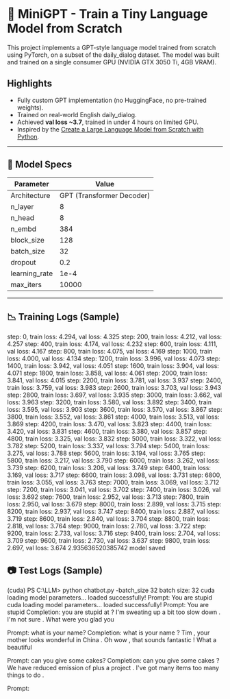 # 🧠 MiniGPT - Train a Tiny Language Model from Scratch

This project implements a GPT-style language model trained from scratch using PyTorch, on a subset of the daily_dialog dataset. The model was built and trained on a single consumer GPU (NVIDIA GTX 3050 Ti, 4GB VRAM).

##  Highlights

- Fully custom GPT implementation (no HuggingFace, no pre-trained weights).
- Trained on real-world English daily_dialog.
- Achieved **val loss ~3.7**, trained in under 4 hours on limited GPU.
- Inspired by the [Create a Large Language Model from Scratch with Python](https://www.youtube.com/watch?v=UU1WVnMk4E8&t=19003s).

---

## 🔧 Model Specs

| Parameter       | Value         |
|----------------|---------------|
| Architecture   | GPT (Transformer Decoder) |
| n_layer        | 8             |
| n_head         | 8             |
| n_embd         | 384           |
| block_size     | 128           |
| batch_size     | 32            |
| dropout        | 0.2           |
| learning_rate  | 1e-4          |
| max_iters      | 10000         |

---

## 📉 Training Logs (Sample)

step: 0, train loss: 4.294, val loss: 4.325
step: 200, train loss: 4.212, val loss: 4.257
step: 400, train loss: 4.174, val loss: 4.232
step: 600, train loss: 4.111, val loss: 4.167
step: 800, train loss: 4.075, val loss: 4.169
step: 1000, train loss: 4.000, val loss: 4.134
step: 1200, train loss: 3.996, val loss: 4.073
step: 1400, train loss: 3.942, val loss: 4.051
step: 1600, train loss: 3.904, val loss: 4.071
step: 1800, train loss: 3.858, val loss: 4.061
step: 2000, train loss: 3.841, val loss: 4.015
step: 2200, train loss: 3.781, val loss: 3.937
step: 2400, train loss: 3.759, val loss: 3.983
step: 2600, train loss: 3.703, val loss: 3.943
step: 2800, train loss: 3.697, val loss: 3.935
step: 3000, train loss: 3.662, val loss: 3.963
step: 3200, train loss: 3.580, val loss: 3.892
step: 3400, train loss: 3.595, val loss: 3.903
step: 3600, train loss: 3.570, val loss: 3.867
step: 3800, train loss: 3.552, val loss: 3.861
step: 4000, train loss: 3.513, val loss: 3.869
step: 4200, train loss: 3.470, val loss: 3.823
step: 4400, train loss: 3.420, val loss: 3.831
step: 4600, train loss: 3.380, val loss: 3.857
step: 4800, train loss: 3.325, val loss: 3.832
step: 5000, train loss: 3.322, val loss: 3.782
step: 5200, train loss: 3.337, val loss: 3.794
step: 5400, train loss: 3.275, val loss: 3.788
step: 5600, train loss: 3.194, val loss: 3.765
step: 5800, train loss: 3.217, val loss: 3.790
step: 6000, train loss: 3.262, val loss: 3.739
step: 6200, train loss: 3.206, val loss: 3.749
step: 6400, train loss: 3.169, val loss: 3.717
step: 6600, train loss: 3.098, val loss: 3.731
step: 6800, train loss: 3.055, val loss: 3.763
step: 7000, train loss: 3.069, val loss: 3.712
step: 7200, train loss: 3.041, val loss: 3.702
step: 7400, train loss: 3.026, val loss: 3.692
step: 7600, train loss: 2.952, val loss: 3.713
step: 7800, train loss: 2.950, val loss: 3.679
step: 8000, train loss: 2.899, val loss: 3.715
step: 8200, train loss: 2.937, val loss: 3.747
step: 8400, train loss: 2.887, val loss: 3.719
step: 8600, train loss: 2.840, val loss: 3.704
step: 8800, train loss: 2.818, val loss: 3.764
step: 9000, train loss: 2.780, val loss: 3.722
step: 9200, train loss: 2.733, val loss: 3.716
step: 9400, train loss: 2.704, val loss: 3.709
step: 9600, train loss: 2.730, val loss: 3.637
step: 9800, train loss: 2.697, val loss: 3.674
2.935636520385742
model saved


## 📷 Test Logs (Sample)


(cuda) PS C:\LLM> python chatbot.py -batch_size 32
batch size: 32
cuda
loading model parameters...
loaded successfully!
Prompt:
You are stupid
cuda
loading model parameters...
loaded successfully!
Prompt:
You are stupid
Completion:
you are stupid at ? I'm sweating up a bit too slow down . I'm not sure . What were you glad you



Prompt:
what is your name?
Completion:
what is your name ? Tim , your mother looks wonderful in China . Oh wow , that sounds fantastic ! What a beautiful

Prompt:
can you give some cakes?
Completion:
can you give some cakes ? We have reduced emission of plus a project . I've got many items too many things to do .

Prompt:
